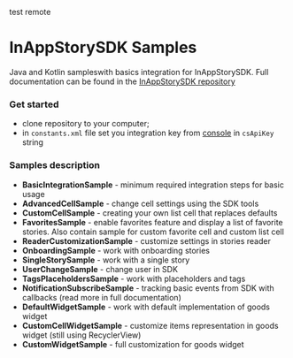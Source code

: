 test remote

# InAppStorySDK Samples
Java and Kotlin sampleswith basics integration for InAppStorySDK.
Full documentation can be found in the [InAppStorySDK repository](https://github.com/inappstory/android-sdk)

### Get started

- clone repository to your computer;   
- in `constants.xml` file set you integration key from [console](https://console.inappstory.com/) in `csApiKey` string

### Samples description

- **BasicIntegrationSample** - minimum required integration steps for basic usage  
- **AdvancedCellSample** - change cell settings using the SDK tools  
- **CustomCellSample** - creating your own list cell that replaces defaults
- **FavoritesSample** - enable favorites feature and display a list of favorite stories. Also contain sample for custom favorite cell and custom list cell
- **ReaderCustomizationSample** - customize settings in stories reader
- **OnboardingSample** -  work with onboarding stories
- **SingleStorySample** - work with a single story
- **UserChangeSample** - change user in SDK
- **TagsPlaceholdersSample** - work with placeholders and tags
- **NotificationSubscribeSample** - tracking basic events from SDK with callbacks (read more in full documentation)
- **DefaultWidgetSample** - work with default implementation of goods widget
- **CustomCellWidgetSample** - customize items representation in goods widget (still using RecyclerView)
- **CustomWidgetSample** - full customization for goods widget
